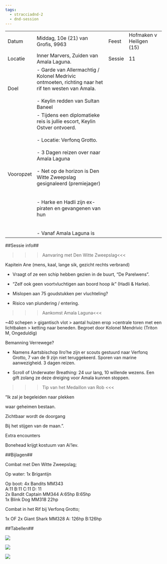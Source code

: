 ```yaml
---
tags:
  - stracciadnd-2
  - dnd-session
---
```

|           |                                                                                                                                                                                                                                                                                                                                                                  |        |                          |
| --------- | ---------------------------------------------------------------------------------------------------------------------------------------------------------------------------------------------------------------------------------------------------------------------------------------------------------------------------------------------------------------- | ------ | ------------------------ |
| Datum     | Middag, 10e (21) van Grofis, 9963                                                                                                                                                                                                                                                                                                                                | Feest  | Hofmaken v Heiligen (15) |
| Locatie   | Inner Marvers, Zuiden van Amala Laguna.                                                                                                                                                                                                                                                                                                                          | Sessie | 11                       |
| Doel      | - Garde van Allermachtig / Kolonel Medrivic ontmoeten, richting naar het rif ten westen van Amala.<br>    <br>- Keylin redden van Sultan Baneel                                                                                                                                                                                                                  |        |                          |
| Vooropzet | - Tijdens een diplomatieke reis is jullie escort, Keylin Ostver ontvoerd.<br>    <br>- Locatie: Verfonq Grotto.<br>    <br>- 3 Dagen reizen over naar Amala Laguna<br>    <br>- Net op de horizon is Den Witte Zweepslag gesignaleerd (premiejager)<br>    <br><br>- Harke en Hadli zijn ex-piraten en gevangenen van hun<br>    <br><br>- Vanaf Amala Laguna is |        |                          |

  

##Sessie info##

>>>Aanvaring met Den Witte Zweepslag<<<

Kapitein Ane (mens, kaal, lange sik, gezicht rechts verbrand)

- Vraagt of ze een schip hebben gezien in de buurt, “De Parelwens”.
    
- “Zelf ook geen voortvluchtigen aan boord hoop ik” (Hadli & Harke). 
    
- Mislopen aan 75 goudstukken per vluchteling?
    
- Risico van plundering / entering.
    

  

>>>Aankomst Amala Laguna<<<

~40 schepen > gigantisch vlot > aantal huizen erop >centrale toren met een lichtbaken > ketting naar beneden. Begroet door Kolonel Mendrivic (Triton M, Ongeduldig)

Bemanning Verrewege?

  

- Namens Aartsbischop Ilro’he zijn er scouts gestuurd naar Verfonq Grotto, 7 van de 9 zijn niet teruggekeerd. Sporen van marine aanwezigheid. 3 dagen reizen.
    
- Scroll of Underwater Breathing: 24 uur lang, 10 willende wezens. Een gift zolang ze deze dreiging voor Amala kunnen stoppen.
    

  

>>>Tip van het Medaillon van Rob <<<

“Ik zal je begeleiden naar plekken

waar geheimen bestaan.

Zichtbaar wordt de doorgang

Bij het stijgen van de maan.”.

  

Extra encounters

Bonehead krijgt kostuum van Ai’lev.

##Bijlagen##

Combat met Den Witte Zweepslag;

Op water: 1x Brigantijn

Op boot: 4x Bandits MM343  
A:11 B:11 C:11 D: 11  
2x Bandit Captain MM344 A:65hp B:65hp  
1x Blink Dog MM318 22hp

Combat in het Rif bij Verfonq Grotto; 

1x OF 2x Giant Shark MM328 A: 126hp B:126hp

  

##Tabellen##

![](https://lh6.googleusercontent.com/Mdh_Y8798knfm49mZ2_dVOvda-QUv0hPjeVAd3UgAxhd8ZBjF6gxNRqcNoHJ-W41l4WNfaAITYe2R2wwTsqsMORJGiPXFlkYwQpDiyGlIkY-aWULJSphNhjE7OdY_nG7VNP3wOnPAOjMEEQGcFvF)

![](https://lh3.googleusercontent.com/m5Dq1NiE0znYozOE_i5vz2MfrFHMU9GblJYyzmR7JggVm7vBauipPM0fHKOd-MOR1SkOIJPsUUteeofLnAzWaOIA-WMeZEQ5rJe7es9Kc05ZSG2Go3qQuhykpd4XaPsm1FqsO9Ge0jDIoHACgX37)

![](https://lh5.googleusercontent.com/hLJUMdQ1GcW0sWvEJYQh-YqD3yQY6MSpSRg0Y1flao7Payn7QcFOo737YsFvpYUyMALRGz5g9aEvACrxSzEvL1CGlocU2oXQqNdXsVkT0Cn1rozKQ8mB4r79cyWNeUgteb8J_IaMqX0_WyaBilHQ)
